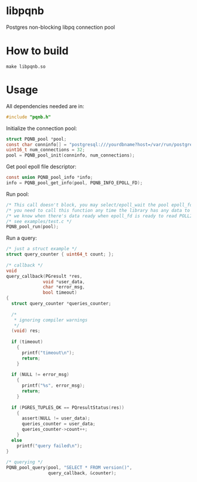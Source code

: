 # libpqnb
Postgres non-blocking libpq connection pool  

# How to build
```
make libpqnb.so
```  

# Usage
All dependencies needed are in:  
```c
#include "pqnb.h"  
```  
Initialize the connection pool:  
```c
struct PQNB_pool *pool;  
const char conninfo[] = "postgresql:///yourdbname?host=/var/run/postgresql";  
uint16_t num_connections = 32;  
pool = PQNB_pool_init(conninfo, num_connections);  
```  
Get pool epoll file descriptor:  
```c
const union PQNB_pool_info *info;  
info = PQNB_pool_get_info(pool, PQNB_INFO_EPOLL_FD);  
```  

Run pool:  
```c
/* This call doesn't block, you may select/epoll_wait the pool epoll_fd */  
/* you need to call this function any time the library has any data to proccess */  
/* we know when there's data ready when epoll_fd is ready to read POLLIN / EPOLLIN */  
/* see examples/test.c */  
PQNB_pool_run(pool);  
```  

Run a query:  
```c
/* just a struct example */  
struct query_counter { uint64_t count; };  
  
/* callback */  
void  
query_callback(PGresult *res,  
              void *user_data,   
              char *error_msg,  
              bool timeout)  
{  
  struct query_counter *queries_counter;  
  
  /*  
   * ignoring compiler warnings  
   */  
  (void) res;  
  
  if (timeout)  
    {  
      printf("timeout\n");  
      return;  
    }  
  
  if (NULL != error_msg)  
    {  
      printf("%s", error_msg);  
      return;  
    }  
  
  if (PGRES_TUPLES_OK == PQresultStatus(res))  
    {  
      assert(NULL != user_data);  
      queries_counter = user_data;  
      queries_counter->count++;  
    }  
  else  
    printf("query failed\n");  
}    
  
/* querying */
PQNB_pool_query(pool, "SELECT * FROM version()",  
                query_callback, &counter);  
```  
